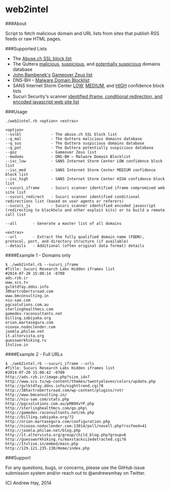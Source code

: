 web2intel
=========

###About

Script to fetch malicious domain and URL lists from sites that publish RSS feeds or raw HTML pages.

###Supported Lists

* The <a href="https://sslbl.abuse.ch/sslbl.rss">Abuse.ch SSL block list</a>
* The Quttera <a href="http://quttera.com/lists/malicious">malicious</a>, <a href="http://quttera.com/lists/suspicious">suspicious</a>, and <a href="http://quttera.com/lists/suspicious">potentially suspicious</a> domains database
* <a href="http://osint.bambenekconsulting.com/manual/goz-domlist.txt">John Bambenek's</a> <a href="http://osint.bambenekconsulting.com/feeds/goz-domlist.txt">Gameover Zeus list</a>
* DNS-BH – <a href="http://mirror1.malwaredomains.com/files/domains.txt">Malware Domain Blocklist</a>
* SANS Internet Storm Center <a href="https://isc.sans.edu/feeds/suspiciousdomains_Low.txt">LOW</a>, <a href="https://isc.sans.edu/feeds/suspiciousdomains_Medium.txt">MEDIUM</a>, and <a href="https://isc.sans.edu/feeds/suspiciousdomains_High.txt">HIGH</a> confidence block lists
* Sucuri Security's scanner <a href="http://labs.sucuri.net/?malware">identified iframe, conditional redirection, and encoded javascript web site list</a>

###Usage

	./web2intel.rb <option> <extras>

	<option>
	--sslbl 			- The abuse.ch SSL block list
	--q_mal 			- The Quttera malicious domains database
	--q_sus 			- The Quttera suspicious domains database
	--q_pot 			- The Quttera potentially suspicious database
	--goz 				- Gameover Zeus list
	--mwdoms 			- DNS-BH – Malware Domain Blocklist
	--isc_low			- SANS Internet Storm Center LOW confidence block list
	--isc_med			- SANS Internet Storm Center MEDIUM confidence block list
	--isc_high			- SANS Internet Storm Center HIGH confidence block list
	--sucuri_iframe		- Sucuri scanner identified iframe compromised web site list
	--sucuri_redirect	- Sucuri scanner identified conditional redirections list (based on user agents or referers)
	--sucuri_js			- Sucuri scanner identified encoded javascript (redirecting to blackhole and other exploit kits) or to build a remote call list

	--all 		- Generate a master list of all domains

	<extras>
	--url		- Extract the fully qualified domain name (FQDN), protocol, port, and directory structure (if available)
	--details	- Additional (often original data format) details

####Example 1 - Domains only

	$ ./web2intel.rb --sucuri_iframe
	#Title: Sucuri Research Labs Hidden iframes list
	#2014-07-20 15:08:14 -0700
	ads.rzb.ir
	www.scs.tv
	gvlktdfay.ddns.info
	38hartrobertsroad.com
	www.bmconsulting.in
	niu-sae.com
	pgcsolutions.com.au
	sterlinghealthmcs.com
	gamedev.raconsultants.net
	billing.zabiyaka.org
	orion.martasegura.com
	nioxox.nodoclender.com
	joomla.philae.net
	it.altervista.org
	guessworkhiking.ru
	1tvlive.in

####Example 2 - Full URLs

	$ ./web2intel.rb --sucuri_iframe --urls
	#Title: Sucuri Research Labs Hidden iframes list
	#2014-07-20 15:08:42 -0700
	http://ads.rzb.ir/image.php?size_id=7
	http://www.scs.tv/wp-content/themes/twentyeleven/colors/update.php
	http://gvlktdfay.ddns.info/nighttrend.cgi?8
	http://38hartrobertsroad.com/wp-content/plugins/rotr
	http://www.bmconsulting.in/
	http://niu-sae.com/stats.php
	http://pgcsolutions.com.au/pRN9XvYP.php
	http://sterlinghealthmcs.com/go.php\
	http://gamedev.raconsultants.net/ok.php
	http://billing.zabiyaka.org/?2
	http://orion.martasegura.com/configuration.php
	http://nioxox.nodoclender.com:13014/poll/novell.php?rssfeed=41
	http://joomla.philae.net/blog.php
	http://it.altervista.org/group/child_blog.php?group=6
	http://guessworkhiking.ru/maxstacksizedetracted.cgi?8
	http://1tvlive.in/embed/main.php
	http://129.121.235.130/Home/index.php

###Support

For any questions, bugs, or concerns, please use the GitHub issue submission system and/or reach out to @andrewsmhay on Twitter.

(C) Andrew Hay, 2014